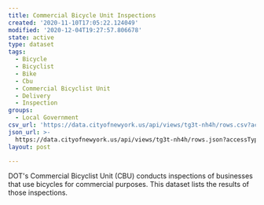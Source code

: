 ```yaml
---
title: Commercial Bicycle Unit Inspections
created: '2020-11-10T17:05:22.124049'
modified: '2020-12-04T19:27:57.806678'
state: active
type: dataset
tags:
  - Bicycle
  - Bicyclist
  - Bike
  - Cbu
  - Commercial Bicyclist Unit
  - Delivery
  - Inspection
groups:
  - Local Government
csv_url: 'https://data.cityofnewyork.us/api/views/tg3t-nh4h/rows.csv?accessType=DOWNLOAD'
json_url: >-
  https://data.cityofnewyork.us/api/views/tg3t-nh4h/rows.json?accessType=DOWNLOAD
layout: post

---
```

DOT's Commercial Bicyclist Unit (CBU) conducts inspections of businesses that use bicycles for commercial purposes. This dataset lists the results of those inspections.

